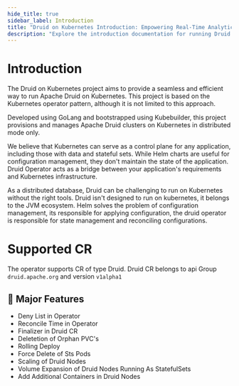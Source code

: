 ```yaml
---
hide_title: true
sidebar_label: Introduction
title: "Druid on Kubernetes Introduction: Empowering Real-Time Analytics"
description: "Explore the introduction documentation for running Druid on Kubernetes. Discover how DataInfra.io provides valuable insights and resources to enhance real-time analytics capabilities with Druid, optimizing your data processing and analysis."
---
```


# Introduction

The Druid on Kubernetes project aims to provide a seamless and efficient way to run Apache Druid on Kubernetes. This project is based on the Kubernetes operator pattern, although it is not limited to this approach.

Developed using GoLang and bootstrapped using Kubebuilder, this project provisions and manages Apache Druid clusters on Kubernetes in distributed mode only. 

We believe that Kubernetes can serve as a control plane for any application, including those with data and stateful sets. While Helm charts are useful for configuration management, they don't maintain the state of the application. Druid Operator acts as a bridge between your application's requirements and Kubernetes infrastructure.

As a distributed database, Druid can be challenging to run on Kubernetes without the right tools. Druid isn't designed to run on kubernetes, it belongs to the JVM ecosystem. Helm solves the problem of configuration management, its responsible for applying configuration, the druid operator is responsible for state management and reconciling configurations.

# Supported CR

The operator supports CR of type Druid.
Druid CR belongs to api Group ```druid.apache.org``` and version ```v1alpha1```


## :dart: Major Features

* Deny List in Operator
* Reconcile Time in Operator
* Finalizer in Druid CR
* Deletetion of Orphan PVC's
* Rolling Deploy
* Force Delete of Sts Pods
* Scaling of Druid Nodes
* Volume Expansion of Druid Nodes Running As StatefulSets
* Add Additional Containers in Druid Nodes
